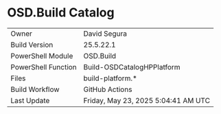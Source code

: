 ﻿# OSD.Build Catalog

| | |
|-|-|
| Owner | David Segura |
| Build Version | 25.5.22.1 |
| PowerShell Module | OSD.Build |
| PowerShell Function | Build-OSDCatalogHPPlatform |
| Files | build-platform.* |
| Build Workflow | GitHub Actions |
| Last Update | Friday, May 23, 2025 5:04:41 AM UTC |
